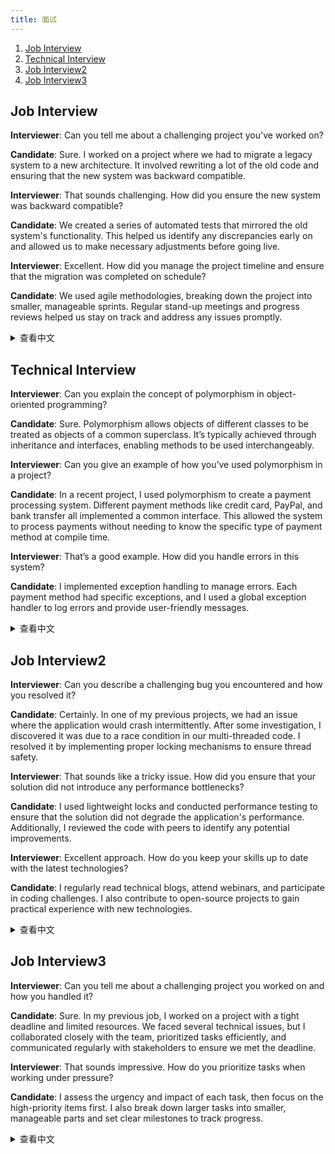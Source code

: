 ```yaml
---
title: 面试
---
```


1. [Job Interview](#job-interview)
1. [Technical Interview](#technical-interview)
1. [Job Interview2](#job-interview2)
1. [Job Interview3](#job-interview3)

## Job Interview

**Interviewer**: Can you tell me about a challenging project you've worked on?

**Candidate**: Sure. I worked on a project where we had to migrate a legacy system to a new architecture. It involved rewriting a lot of the old code and ensuring that the new system was backward compatible.

**Interviewer**: That sounds challenging. How did you ensure the new system was backward compatible?

**Candidate**: We created a series of automated tests that mirrored the old system's functionality. This helped us identify any discrepancies early on and allowed us to make necessary adjustments before going live.

**Interviewer**: Excellent. How did you manage the project timeline and ensure that the migration was completed on schedule?

**Candidate**: We used agile methodologies, breaking down the project into smaller, manageable sprints. Regular stand-up meetings and progress reviews helped us stay on track and address any issues promptly.

<details>
<summary>查看中文</summary>
工作面试

**面试官**: 你能谈谈你参与过的一个具有挑战性的项目吗？

**候选人**: 当然。我参与了一个项目，我们需要将一个遗留系统迁移到新的架构。这涉及到重写大量旧代码，并确保新系统与旧系统向后兼容。

**面试官**: 听起来很有挑战性。你是如何确保新系统向后兼容的？

**候选人**: 我们创建了一系列自动化测试，模拟旧系统的功能。这帮助我们及早发现任何差异，并在上线前做出必要的调整。

**面试官**: 很好。你是如何管理项目时间表并确保迁移按时完成的？

**候选人**: 我们使用了敏捷方法，将项目分解为较小的、可管理的迭代。定期的站会和进度审查帮助我们保持进度，并及时解决任何问题。

</details>

## Technical Interview

**Interviewer**: Can you explain the concept of polymorphism in object-oriented programming?

**Candidate**: Sure. Polymorphism allows objects of different classes to be treated as objects of a common superclass. It’s typically achieved through inheritance and interfaces, enabling methods to be used interchangeably.

**Interviewer**: Can you give an example of how you’ve used polymorphism in a project?

**Candidate**: In a recent project, I used polymorphism to create a payment processing system. Different payment methods like credit card, PayPal, and bank transfer all implemented a common interface. This allowed the system to process payments without needing to know the specific type of payment method at compile time.

**Interviewer**: That’s a good example. How did you handle errors in this system?

**Candidate**: I implemented exception handling to manage errors. Each payment method had specific exceptions, and I used a global exception handler to log errors and provide user-friendly messages.

<details>
<summary>查看中文</summary>
技术面试

**面试官**: 你能解释一下面向对象编程中的多态概念吗？

**候选人**: 当然。多态性允许不同类的对象被视为一个公共超类的对象。通常通过继承和接口实现，使方法可以互换使用。

**面试官**: 你能举一个你在项目中使用多态性的例子吗？

**候选人**: 在最近的一个项目中，我使用多态性创建了一个支付处理系统。不同的支付方式如信用卡、PayPal 和银行转账都实现了一个公共接口。这使得系统在编译时不需要知道具体的支付方式类型就能处理支付。

**面试官**: 这是一个很好的例子。你是如何处理这个系统中的错误的？

**候选人**: 我实现了异常处理来管理错误。每种支付方式都有特定的异常，我使用了一个全局异常处理程序来记录错误并提供用户友好的信息。

</details>

## Job Interview2

**Interviewer**: Can you describe a challenging bug you encountered and how you resolved it?

**Candidate**: Certainly. In one of my previous projects, we had an issue where the application would crash intermittently. After some investigation, I discovered it was due to a race condition in our multi-threaded code. I resolved it by implementing proper locking mechanisms to ensure thread safety.

**Interviewer**: That sounds like a tricky issue. How did you ensure that your solution did not introduce any performance bottlenecks?

**Candidate**: I used lightweight locks and conducted performance testing to ensure that the solution did not degrade the application's performance. Additionally, I reviewed the code with peers to identify any potential improvements.

**Interviewer**: Excellent approach. How do you keep your skills up to date with the latest technologies?

**Candidate**: I regularly read technical blogs, attend webinars, and participate in coding challenges. I also contribute to open-source projects to gain practical experience with new technologies.

<details>
<summary>查看中文</summary>
工作面试

**面试官**: 你能描述一个你遇到的具有挑战性的 bug 以及你是如何解决的吗？

**候选人**: 当然。在我之前的一个项目中，我们遇到了应用程序间歇性崩溃的问题。经过一些调查，我发现这是由于我们多线程代码中的竞态条件引起的。我通过实现适当的锁机制来确保线程安全，解决了这个问题。

**面试官**: 听起来这是一个棘手的问题。你如何确保你的解决方案不会引入任何性能瓶颈？

**候选人**: 我使用了轻量级锁，并进行了性能测试，以确保解决方案不会降低应用程序的性能。此外，我还与同事一起审查了代码，以发现任何潜在的改进。

**面试官**: 很好的方法。你如何保持自己的技能与最新技术同步？

**候选人**: 我经常阅读技术博客，参加网络研讨会，并参与编程挑战。我还通过贡献开源项目来获得新技术的实际经验。

</details>

## Job Interview3

**Interviewer**: Can you tell me about a challenging project you worked on and how you handled it?

**Candidate**: Sure. In my previous job, I worked on a project with a tight deadline and limited resources. We faced several technical issues, but I collaborated closely with the team, prioritized tasks efficiently, and communicated regularly with stakeholders to ensure we met the deadline.

**Interviewer**: That sounds impressive. How do you prioritize tasks when working under pressure?

**Candidate**: I assess the urgency and impact of each task, then focus on the high-priority items first. I also break down larger tasks into smaller, manageable parts and set clear milestones to track progress.

<details>
<summary>查看中文</summary>
面试

**面试官**: 你能谈谈你处理过的一个具有挑战性的项目以及你是如何处理的吗？

**候选人**: 当然。在我之前的工作中，我参与了一个时间紧迫、资源有限的项目。我们遇到了几个技术问题，但我与团队密切合作，高效地优先处理任务，并定期与利益相关者沟通，确保我们按时完成了项目。

**面试官**: 听起来很令人印象深刻。你在压力下如何优先处理任务？

**候选人**: 我会评估每个任务的紧迫性和影响，然后优先处理高优先级项目。我还将较大的任务分解为较小的、可管理的部分，并设定明确的里程碑来跟踪进展。

</details>
